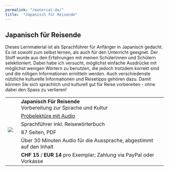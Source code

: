 ```yaml
---
permalink: "/material-de/"
title:  "Japanisch für Reisende"
---
```


## Japanisch für Reisende

Dieses Lernmaterial ist als Sprachführer für Anfänger in Japanisch gedacht. Es ist sowohl zum selbst lernen, als auch für den Unterricht geeignet. Der Stoff wurde aus den Erfahrungen mit meinen Schülerinnen und Schülern selektioniert. Dabei habe ich versucht, möglichst einfache Ausdrücke mit möglichst wenigen Wörtern zu benutzen, die jedoch trotzdem korrekt sind und die nötigen Informationen ermitteln werden. Auch verschiedenste nützliche kulturelle Informationen und Reisetipps gehören dazu. Damit können Sie sich sprachlich und kulturell gut für Reise vorbereiten - ohne dabei den Spass zu verlieren!

<table>
    <tr>
        <td rowspan="6"><a href="{{ "/assets/probelektuere.zip" | relative_url }}"><img align="left" style="margin:0 10px 10px 0" src="{{ "/assets/img/JapanischFuerReisende.png" | relative_url }}"></a></td>
        <td><strong>Japanisch Für Reisende</strong><br/>Vorbereitung zur Sprache und Kultur</td>
    </tr>
    <tr>
        <td><a href="{{ "/assets/probelektuere.zip" | relative_url }}">Probelektüre mit Audio</a></td>
    </tr>
    <tr>
        <td>Sprachführer inkl. Reisewörterbuch</td>
    </tr>
    <tr>
        <td>87 Seiten, PDF</td>
    </tr>
    <tr>
        <td>Über 30 Minuten Audio für die Aussprache, abgestimmt auf den Inhalt</td>
    </tr>
    <tr>
        <td><strong>CHF 15</strong> / <strong>EUR 14</strong> pro Exemplar; Zahlung via PayPal oder Vorkasse</td>
    </tr>
</table>
